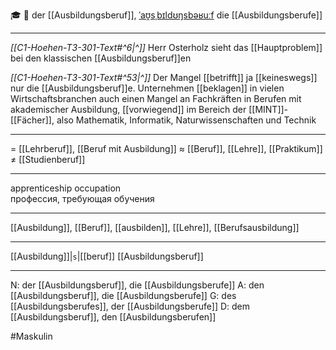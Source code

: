 🎓 🔵 der [[Ausbildungsberuf]], [ˈaʊ̯sˌbɪldʊŋsbəʁuːf](https://youglish.com/pronounce/Ausbildungsberuf/german)
die [[Ausbildungsberufe]]

---
*[[C1-Hoehen-T3-301-Text#^6|^]]* Herr Osterholz sieht das [[Hauptproblem]] bei den klassischen [[Ausbildungsberuf]]en

*[[C1-Hoehen-T3-301-Text#^53|^]]* Der Mangel [[betrifft]] ja [[keineswegs]] nur die [[Ausbildungsberuf]]e. Unternehmen [[beklagen]] in vielen Wirtschaftsbranchen auch einen Mangel an Fachkräften in Berufen mit akademischer Ausbildung, [[vorwiegend]] im Bereich der [[MINT]]-[[Fächer]], also Mathematik, Informatik, Naturwissenschaften und Technik

---
= [[Lehrberuf]], [[Beruf mit Ausbildung]]
≈ [[Beruf]], [[Lehre]], [[Praktikum]]
≠ [[Studienberuf]]

---
apprenticeship occupation  
профессия, требующая обучения

---
[[Ausbildung]], [[Beruf]], [[ausbilden]], [[Lehre]], [[Berufsausbildung]]

---
[[Ausbildung]]|`s`|[[beruf]]
[[Ausbildungsberuf]]


---
N: der [[Ausbildungsberuf]], die [[Ausbildungsberufe]]
A: den [[Ausbildungsberuf]], die [[Ausbildungsberufe]]
G: des [[Ausbildungsberufes]], der [[Ausbildungsberufe]]
D: dem [[Ausbildungsberuf]], den [[Ausbildungsberufen]]

#Maskulin 